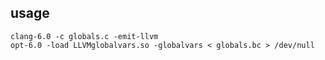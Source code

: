 ## usage
	clang-6.0 -c globals.c -emit-llvm 
	opt-6.0 -load LLVMglobalvars.so -globalvars < globals.bc > /dev/null


